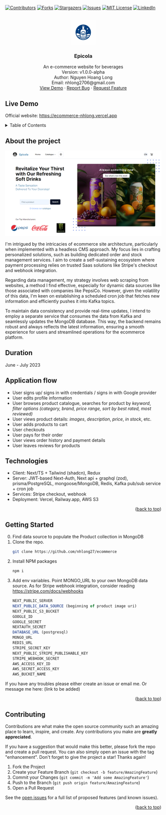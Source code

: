<!-- Improved compatibility of back to top link: See: https://github.com/nhlong27/dengueapp/pull/73 -->
<a id="readme-top"></a>

<!-- PROJECT SHIELDS -->
[![Contributors][contributors-shield]][contributors-url]
[![Forks][forks-shield]][forks-url]
[![Stargazers][stars-shield]][stars-url]
[![Issues][issues-shield]][issues-url]
[![MIT License][license-shield]][license-url]
[![LinkedIn][linkedin-shield]][linkedin-url]

<!-- PROJECT LOGO -->
<br />
<div align="center">
  <a href="https://ecommerce-nhlong.vercel.app" target='_blank'>
    <img src="./public/images/logo.png" alt="Logo" width="80" height="80">
  </a>

  <h3 align="center">Epicola</h3>

  <p align="center">
    An e-commerce website for beverages
    <br />
    Version: v1.0.0-alpha
    <br />
    Author: Nguyen Hoang Long 
    <br />
    Email: nhlong2706@gmail.com 
    <br />
    <a href="https://ecommerce-nhlong.vercel.app" target='_blank'>View Demo</a>
    ·
    <a href="https://github.com/nhlong27/ecommerce/issues" target='_blank'>Report Bug</a>
    ·
    <a href="https://github.com/nhlong27/ecommerce/pulls" target='_blank'>Request Feature</a>
  </p>
</div>

## Live Demo
Official website: <a href="https://ecommerce-nhlong.vercel.app/" target='_blank'>https://ecommerce-nhlong.vercel.app</a>

<!-- TABLE OF CONTENTS -->
<details>
  <summary>Table of Contents</summary>
  <ol>
    <li>
      <a href="#about">About The Project</a>
      <ul>
        <li><a href="#duration">Duration</a></li>
        <li><a href="#application-flow">Application flow</a></li>
        <li><a href="#technologies">Technologies</a></li>
      </ul>
    </li>
    <li>
      <a href="#getting_started">Getting Started</a>
    </li>
    <li><a href="#contributing">Contributing</a></li>
  </ol>
</details>


<!-- ABOUT THE PROJECT -->
<a id='about'></a>
## About the project

[![Product Preview][product-preview]](...url)

I'm intrigued by the intricacies of ecommerce site architecture, particularly when implemented with a headless CMS approach. My focus lies in crafting personalized solutions, such as building dedicated order and stock management services. I aim to create a self-sustaining ecosystem where payment processing relies on trusted Saas solutions like Stripe's checkout and webhook integration.

Regarding data management, my strategy involves web scraping from websites, a method I find effective, especially for dynamic data sources like those associated with companies like PepsiCo. However, given the volatility of this data, I'm keen on establishing a scheduled cron job that fetches new information and efficiently pushes it into Kafka topics.

To maintain data consistency and provide real-time updates, I intend to employ a separate service that consumes the data from Kafka and seamlessly updates the MongoDB database. This way, the backend remains robust and always reflects the latest information, ensuring a smooth experience for users and streamlined operations for the ecommerce platform.

<a id='duration'></a>
## Duration

June - July 2023 
## Application flow  
<!-- <b>Note</b>: media = movie | TV shows -->
<ul>
  <li>User signs up/ signs in with credentials / signs in with Google provider
  </li>
  <li>User edits profile information
  </li>
  <li>User browses product catalogue, searches for product by <i>keyword</i>, <i>filter options (category, brand, price range, sort by best rated, most reviewed)</i> 
  </li>
  <li>User views product details: <i>images</i>, <i>description</i>, <i>price</i>, <i>in stock</i>, etc.
  <li>User adds products to cart
  <li>User checkouts
  <li>User pays for their order
  <li>User views order history and payment details
  <li>User leaves reviews for products</li>
</ul>

<a id='technologies'></a>
<h2>Technologies</h2>

<ul>
  <li>Client: Next/TS + Tailwind (shadcn), Redux</li>
  <li>Server: JWT-based Next-Auth, Next api + graphql (zod), prisma/PostgreSQL, mongoose/MongoDB, Redis, Kafka pub/sub service + cron job</li>
  <li>Services: Stripe checkout, webhook</li>
  <li>Deployment: Vercel, Railway.app, AWS S3</li>
</ul>

<p align="right">(<a href="#readme-top">back to top</a>)</p>

<!-- GETTING STARTED -->
<a id='getting_started'></a>
## Getting Started

0. Find data source to populate the Product collection in MongoDB
1. Clone the repo.
   ```sh
   git clone https://github.com/nhlong27/ecommerce
   ```
2. Install NPM packages
   ```sh
   npm i
   ```
3. Add env variables. Point MONGO_URL to your own MongoDB data source. As for Stripe webhook integration, consider reading https://stripe.com/docs/webhooks
    ```js
    NEXT_PUBLIC_SERVER 
    NEXT_PUBLIC_DATA_SOURCE (beginning of product image uri) 
    NEXT_PUBLIC_S3_BUCKET
    GOOGLE_ID
    GOOGLE_SECRET
    NEXTAUTH_SECRET
    DATABASE_URL (postgresql)
    MONGO_URL
    REDIS_URL
    STRIPE_SECRET_KEY
    NEXT_PUBLIC_STRIPE_PUBLISHABLE_KEY
    STRIPE_WEBHOOK_SECRET
    AWS_ACCESS_KEY_ID
    AWS_SECRET_ACCESS_KEY
    AWS_BUCKET_NAME
    ```

If you have any troubles please either create an issue or email me. Or message me here: (link to be added)
<p align="right">(<a href="#readme-top">back to top</a>)</p>


<!-- CONTRIBUTING -->
<a id='contributing'></a>
## Contributing

Contributions are what make the open source community such an amazing place to learn, inspire, and create. Any contributions you make are **greatly appreciated**.

If you have a suggestion that would make this better, please fork the repo and create a pull request. You can also simply open an issue with the tag "enhancement".
Don't forget to give the project a star! Thanks again!

1. Fork the Project
2. Create your Feature Branch (`git checkout -b feature/AmazingFeature`)
3. Commit your Changes (`git commit -m 'Add some AmazingFeature'`)
4. Push to the Branch (`git push origin feature/AmazingFeature`)
5. Open a Pull Request


See the [open issues](https://github.com/nhlong27/movieSite/issues) for a full list of proposed features (and known issues).


<p align="right">(<a href="#readme-top">back to top</a>)</p>


<!-- MARKDOWN LINKS & IMAGES -->

<!-- https://www.markdownguide.org/basic-syntax/#reference-style-links -->
[contributors-shield]: https://img.shields.io/github/contributors/nhlong27/movieSite.svg?style=for-the-badge
[contributors-url]: https://github.com/nhlong27/movieSite/graphs/contributors
[forks-shield]: https://img.shields.io/github/forks/nhlong27/movieSite.svg?style=for-the-badge
[forks-url]: https://github.com/nhlong27/movieSite/network/members
[stars-shield]: https://img.shields.io/github/stars/nhlong27/movieSite.svg?style=for-the-badge
[stars-url]: https://github.com/nhlong27/movieSite/stargazers
[issues-shield]: https://img.shields.io/github/issues/nhlong27/movieSite.svg?style=for-the-badge
[issues-url]: https://github.com/nhlong27/movieSite/issues
[license-shield]: https://img.shields.io/github/license/nhlong27/movieSite.svg?style=for-the-badge
[license-url]: https://github.com/nhlong27/movieSite/blob/master/LICENSE.txt
[linkedin-shield]: https://img.shields.io/badge/-LinkedIn-black.svg?style=for-the-badge&logo=linkedin&colorB=555
[linkedin-url]: https://www.linkedin.com/in/long-nguyen-95517b250/

<!-- Screenshots -->
[product-preview]: public/screenshots/product-preview.png

<!-- Frameworks/libraries -->
[React-badge]: https://img.shields.io/badge/React-20232A?style=for-the-badge&logo=react&logoColor=61DAFB
[React-url]: https://reactjs.org/
[Vite-badge]: https://img.shields.io/badge/vite-%23646CFF.svg?style=for-the-badge&logo=vite&logoColor=white
[Vite-url]: https://vitejs.dev/
[TailwindCSS-badge]: https://img.shields.io/badge/tailwindcss-%2338B2AC.svg?style=for-the-badge&logo=tailwind-css&logoColor=white
[TailwindCSS-url]: https://tailwindcss.com/
[Jotai-badge]: https://img.shields.io/badge/-Jotai-white?style=for-the-badge
[Jotai-url]: https://jotai.org/
[NodeJS-badge]: https://img.shields.io/badge/node.js-6DA55F?style=for-the-badge&logo=node.js&logoColor=white
[NodeJS-url]: https://nodejs.org/en/
[MongoDB-badge]: https://img.shields.io/badge/MongoDB-4EA94B?style=for-the-badge&logo=mongodb&logoColor=white
[MongoDB-url]: https://www.mongodb.com/
[ExpressJS-badge]: 	https://img.shields.io/badge/Express.js-404D59?style=for-the-badge
[ExpressJS-url]: https://expressjs.com/
[Zustand-badge]: https://img.shields.io/badge/-zustand-orange
[Zustand-url]: https://github.com/pmndrs/zustand
[Typescript-badge]: https://img.shields.io/badge/TypeScript-007ACC?style=for-the-badge&logo=typescript&logoColor=white
[Typescript-url]: https://www.typescriptlang.org/
[Zod-badge]: https://img.shields.io/badge/-zod-blue
[Zod-url]: https://zod.dev/
